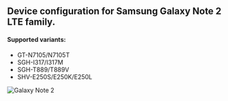 ## Device configuration for Samsung Galaxy Note 2 LTE family.

#### Supported variants:
* GT-N7105/N7105T
* SGH-I317/I317M
* SGH-T889/T889V
* SHV-E250S/E250K/E250L

 ![Galaxy Note 2](http://cdn2.gsmarena.com/vv/pics/samsung/samsung-galaxy-note-ii-n7100-new2.jpg "Galaxy Note 2") 



